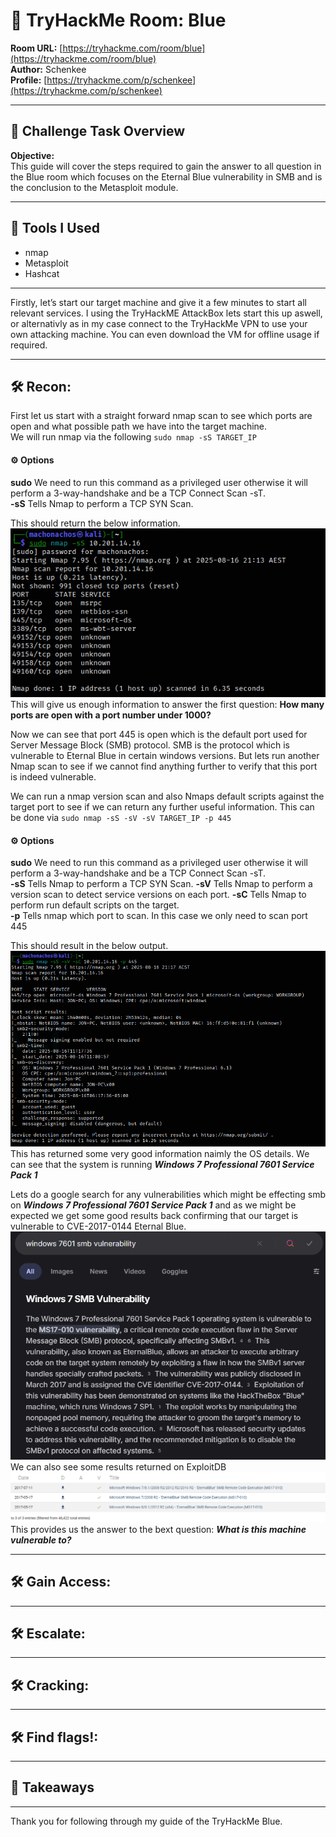 # 🧠 TryHackMe Room: Blue 

**Room URL:** [https://tryhackme.com/room/blue](https://tryhackme.com/room/blue)  
**Author:** Schenkee  
**Profile:** [https://tryhackme.com/p/schenkee](https://tryhackme.com/p/schenkee)  

---

## 🧩 Challenge Task Overview

**Objective:**   
This guide will cover the steps required to gain the answer to all question in the Blue room which focuses on the Eternal Blue vulnerability in SMB and is the conclusion to the Metasploit module. 

---

## 🧰 Tools I Used  
- nmap
- Metasploit
- Hashcat

---

Firstly, let’s start our target machine and give it a few minutes to start all relevant services. I using the TryHackME AttackBox lets start this up aswell, or alternativly as in my case connect to the TryHackMe VPN to use your own attacking machine. You can even download the VM for offline usage if required.

---

## 🛠️ Recon: 
First let us start with a straight forward nmap scan to see which ports are open and what possible path we have into the target machine.  
We will run nmap via the following ```sudo nmap -sS TARGET_IP```   
#### ⚙️ **Options**  
**sudo** We need to run this command as a privileged user otherwise it will perform a 3-way-handshake and be a TCP Connect Scan -sT.  
**-sS** Tells Nmap to perform a TCP SYN Scan.  

This should return the below information.  
![Recon - Nmap](./Images/Recon%20-%20Nmap.png)  
This will give us enough information to answer the first question: **How many ports are open with a port number under 1000?**  

Now we can see that port 445 is open which is the default port used for Server Message Block (SMB) protocol. SMB is the protocol which is vulnerable to Eternal Blue in certain windows versions. But lets run another Nmap scan to see if we cannot find anything further to verify that this port is indeed vulnerable.  

We can run a nmap version scan and also Nmaps default scripts against the target port to see if we can return any further useful information.
This can be done via ```sudo nmap -sS -sV -sV TARGET_IP -p 445```
#### ⚙️ **Options**  
**sudo** We need to run this command as a privileged user otherwise it will perform a 3-way-handshake and be a TCP Connect Scan -sT.  
**-sS** Tells Nmap to perform a TCP SYN Scan. 
**-sV** Tells Nmap to perform a version scan to detect service versions on each port.
**-sC** Tells Nmap to perform run default scripts on the target.  
**-p** Tells nmap which port to scan. In this case we only need to scan port 445  

This should result in the below output.  
![Recond - Nmap -sV](./Images/Recon%20-%20Nmap%20-sV.png)  
This has returned some very good information naimly the OS details. We can see that the system is running ***Windows 7 Professional 7601 Service Pack 1***

Lets do a google search for any vulnerabilities which might be effecting smb on ***Windows 7 Professional 7601 Service Pack 1*** and as we might be expected we get some good results back confirming that our target is vulnerable to CVE-2017-0144 Eternal Blue.  
![Recond - Google](./Images/Recon%20-%20Google.png)  
We can also see some results returned on ExploitDB  
![Recond - ExploitDB](./Images/Recon%20-%20ExploitDB.png)  
This provides us the answer to the bext question: ***What is this machine vulnerable to?***  

---

## 🛠️ Gain Access: 


---

## 🛠️ Escalate: 


---

## 🛠️ Cracking: 


---

## 🛠️ Find flags!: 


---

## 🧠 Takeaways  
 

---

Thank you for following through my guide of the TryHackMe Blue.  

